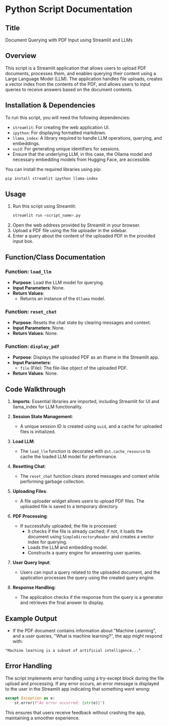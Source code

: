 # Python Script Documentation

## Title
Document Querying with PDF Input using Streamlit and LLMs

## Overview
This script is a Streamlit application that allows users to upload PDF documents, processes them, and enables querying their content using a Large Language Model (LLM). The application handles file uploads, creates a vector index from the contents of the PDF, and allows users to input queries to receive answers based on the document contents.

## Installation & Dependencies
To run this script, you will need the following dependencies:
- `streamlit`: For creating the web application UI.
- `ipython`: For displaying formatted markdown.
- `llama_index`: A library required to handle LLM operations, querying, and embeddings.
- `uuid`: For generating unique identifiers for sessions.
- Ensure that the underlying LLM, in this case, the Ollama model and necessary embedding models from Hugging Face, are accessible.

You can install the required libraries using pip:
```bash
pip install streamlit ipython llama-index
```

## Usage
1. Run this script using Streamlit:
   ```bash
   streamlit run <script_name>.py
   ```
2. Open the web address provided by Streamlit in your browser.
3. Upload a PDF file using the file uploader in the sidebar.
4. Enter a query about the content of the uploaded PDF in the provided input box.

## Function/Class Documentation

### Function: `load_llm`
- **Purpose**: Load the LLM model for querying.
- **Input Parameters**: None.
- **Return Values**: 
  - Returns an instance of the `Ollama` model.

### Function: `reset_chat`
- **Purpose**: Resets the chat state by clearing messages and context.
- **Input Parameters**: None.
- **Return Values**: None.

### Function: `display_pdf`
- **Purpose**: Displays the uploaded PDF as an iframe in the Streamlit app.
- **Input Parameters**: 
  - `file` (File): The file-like object of the uploaded PDF.
- **Return Values**: None.

## Code Walkthrough
1. **Imports**: Essential libraries are imported, including Streamlit for UI and llama_index for LLM functionality.

2. **Session State Management**: 
   - A unique session ID is created using `uuid`, and a cache for uploaded files is initialized.

3. **Load LLM**:
   - The `load_llm` function is decorated with `@st.cache_resource` to cache the loaded LLM model for performance.

4. **Resetting Chat**:
   - The `reset_chat` function clears stored messages and context while performing garbage collection.

5. **Uploading Files**:
   - A file uploader widget allows users to upload PDF files. The uploaded file is saved to a temporary directory.

6. **PDF Processing**:
   - If successfully uploaded, the file is processed:
     - It checks if the file is already cached; if not, it loads the document using `SimpleDirectoryReader` and creates a vector index for querying.
     - Loads the LLM and embedding model.
     - Constructs a query engine for answering user queries.

7. **User Query Input**:
   - Users can input a query related to the uploaded document, and the application processes the query using the created query engine.

8. **Response Handling**:
   - The application checks if the response from the query is a generator and retrieves the final answer to display.

## Example Output
- If the PDF document contains information about "Machine Learning", and a user queries, "What is machine learning?", the app might respond with:
```
"Machine learning is a subset of artificial intelligence..."
```

## Error Handling
The script implements error handling using a try-except block during the file upload and processing. If any error occurs, an error message is displayed to the user in the Streamlit app indicating that something went wrong:
```python
except Exception as e:
    st.error(f"An error occurred: {str(e)}")
```
This ensures that users receive feedback without crashing the app, maintaining a smoother experience.